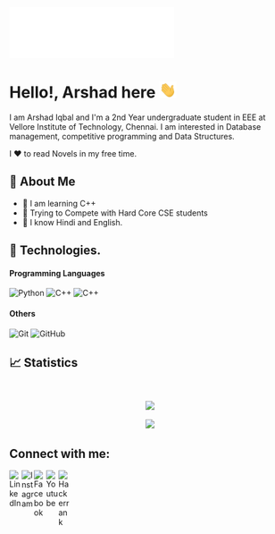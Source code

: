 <img src="./arshadiqbal007.gif" alt="@arshadiqbal007">

# Hello!, Arshad here <img src="./wave.gif" width="30px">

I am Arshad Iqbal and I'm a 2nd Year undergraduate student in EEE at Vellore Institute of Technology, Chennai. I am interested in Database management, competitive programming and Data Structures.

I ❤️ to read Novels in my free time.

## 🤵 About Me

- 🌱 I am learning C++
- 🤔 Trying to Compete with Hard Core CSE students
- 💬 I know Hindi and English.

## 🔧 Technologies.

#### Programming Languages

![Python](https://img.shields.io/badge/-Python-black?style=flat-square&logo=Python)
![C++](https://img.shields.io/badge/-C-black?style=flat-square&logo=c)
![C++](https://img.shields.io/badge/-C++-black?style=flat-square&logo=c%2B%2B)


#### Others

![Git](https://img.shields.io/badge/-Git-black?style=flat-square&logo=git)
![GitHub](https://img.shields.io/badge/-GitHub-black?style=flat-square&logo=github)

## 📈 Statistics

<br>
<p align="center">
<a href="https://github.com/arshadiqbal007">
<img src="https://github-readme-stats.vercel.app/api/top-langs/?username=arshadiqbal007&layout=compact&theme=beufy"/></a>
</p>
<p align="center">
<a href="https://github.com/RishankPratik">
<img src="https://github-readme-stats.vercel.app/api?username=arshadiqbal007&count_private=true&show_icons=true&theme=vue"/></a>
</p>

## Connect with me:

[<img align="left" alt="LinkedIn" width="22px" src="https://www.flaticon.com/svg/static/icons/svg/174/174857.svg" />][linkedin]
[<img align="left" alt="Instagram" width="22px" src="https://www.flaticon.com/svg/static/icons/svg/174/174855.svg" />][instagram]
[<img align="left" alt="Facebook" width="22px" src="https://www.flaticon.com/svg/static/icons/svg/145/145802.svg" />][facebook]
[<img align="left" alt="Youtube" width="22px" src="https://www.flaticon.com/svg/static/icons/svg/174/174883.svg" />][youtube]
[<img align="left" alt="Hackerrank" width="22px" src="https://1.bp.blogspot.com/-ULT9oDhqr24/XJYCrttOEpI/AAAAAAAAJYE/inXHXlzblBI3SbcGpiUj4TMNj-E8uPlaQCK4BGAYYCw/s1600/logo%2Bhackerrank%2Bicon.png" />][hackerrank]
<br><br>

[instagram]: https://www.instagram.com/arshad._.iqbal/
[linkedin]: https://www.linkedin.com/in/arshad-iqbal-b11593126/
[facebook]: https://www.facebook.com/arshad.iqbal.50951101/
[youtube]: https://www.youtube.com/channel/UCwnlwdalA1qPjsM2SnavQug?view_as=subscriber
[hackerrank]: https://www.hackerrank.com/arshadiqbal129

